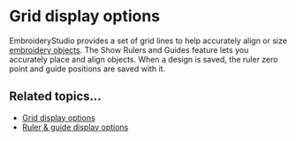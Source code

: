 # Grid display options

EmbroideryStudio provides a set of grid lines to help accurately align or size [embroidery objects](../../glossary/glossary). The Show Rulers and Guides feature lets you accurately place and align objects. When a design is saved, the ruler zero point and guide positions are saved with it.

## Related topics...

- [Grid display options](Grid_display_options1)
- [Ruler & guide display options](Ruler_guide_display_options)
